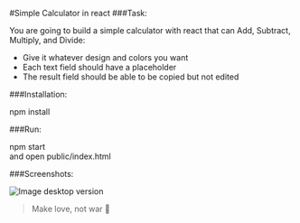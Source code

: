 #Simple Calculator in react
###Task:

You are going to build a simple calculator with react that can Add, Subtract, Multiply, and Divide:


* Give it whatever design and colors you want
* Each text field should have a placeholder
* The result field should be able to be copied but not edited

###Installation:

npm install

###Run:

npm start  
and open public/index.html

###Screenshots:

![Image desktop version](http://joxi.net/E2pb8WdIB6aNxr.png)

> Make love, not war :open_hands:
